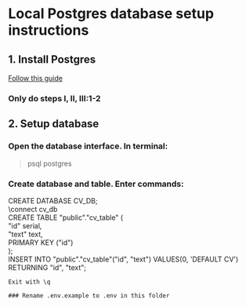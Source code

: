 # Local Postgres database setup instructions

## 1. Install Postgres
[Follow this guide](https://www.codementor.io/devops/tutorial/getting-started-postgresql-server-mac-osx)
### Only do steps I, II, III:1-2

## 2. Setup database

  ### Open the database interface. In terminal:
  > psql postgres

  ### Create database and table. Enter commands:
>
  CREATE DATABASE CV_DB;  
  \connect cv_db  
  CREATE TABLE   "public"."cv_table" (  
    "id" serial,  
    "text" text,  
    PRIMARY KEY ("id")  
    );  
    INSERT INTO   "public"."cv_table"("id", "text")   VALUES(0, 'DEFAULT CV') RETURNING "id", "text";


    Exit with \q

    ### Rename .env.example to .env in this folder
